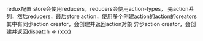 
redux配置
store会使用reducers，reducers会使用action-types，
先action系列，然后reducers，最后store
action，使用多个创建action的action的creators
其中有同步action creator，会创建并返回action对象
异步action creator，会创建并返回dispatch => {xxx}
